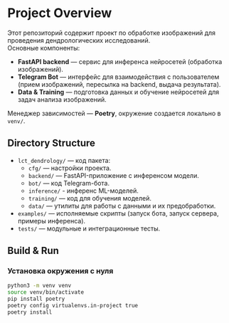 # Project Overview
Этот репозиторий содержит проект по обработке изображений для проведения дендрологических исследований.  
Основные компоненты:
- **FastAPI backend** — сервис для инференса нейросетей (обработка изображений).
- **Telegram Bot** — интерфейс для взаимодействия с пользователем (прием изображений, пересылка на backend, выдача результата).
- **Data & Training** — подготовка данных и обучение нейросетей для задач анализа изображений.

Менеджер зависимостей — **Poetry**, окружение создается локально в `venv/`.  

## Directory Structure
- `lct_dendrology/` — код пакета:
  - `cfg/` — настройки проекта.
  - `backend/` — FastAPI-приложение с инференсом модели.
  - `bot/` — код Telegram-бота.
  - `inference/` - инференс ML-моделей.
  - `training/` — код для обучения моделей.
  - `data/` — утилиты для работы с данными и их предобработки.
- `examples/` — исполняемые скрипты (запуск бота, запуск сервера, примеры инференса).
- `tests/` — модульные и интеграционные тесты.

## Build & Run
### Установка окружения с нуля
```bash
python3 -m venv venv
source venv/bin/activate
pip install poetry
poetry config virtualenvs.in-project true
poetry install
